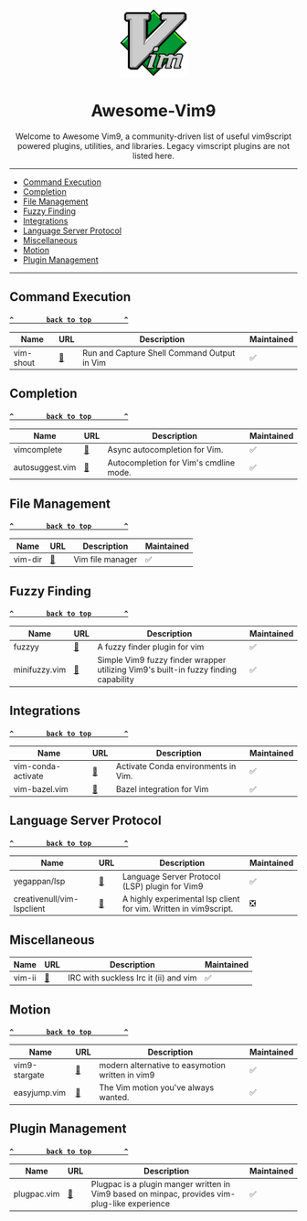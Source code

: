<div align=center> 

<img src="assets/vim-logo.svg" alt="Vim Logo" width="120" height="120"> 

# Awesome-Vim9

Welcome to Awesome Vim9, a community-driven list of useful vim9script powered plugins, utilities, and libraries. Legacy vimscript plugins are not listed here. 

<!-- TODO: To submit a new plugin read [CONTRIBUTE.md](./CONTRIBUTE.md) -->

</div>

---

* [Command Execution](#command-execution)
* [Completion](#completion)
* [File Management](#file-managment)
* [Fuzzy Finding](#fuzzy-finding)
* [Integrations](#integrations)
* [Language Server Protocol](#language-server-protocol)
* [Miscellaneous](#miscellaneous)
* [Motion](#motion)
* [Plugin Management](#plugin-managment)

---

<!-- | <Name> | [🔗](<link>) | Description | ✅ ❎ | -->


## Command Execution

**[`^        back to top        ^`](#awesome-vim9)**

| Name | URL | Description | Maintained |
| --- | --- | --- | --- |
| vim-shout | [🔗](https://github.com/habamax/vim-shout) | Run and Capture Shell Command Output in Vim | ✅ |

## Completion

**[`^        back to top        ^`](#awesome-vim9)**

| Name | URL | Description | Maintained |
| --- | --- | --- | --- |
| vimcomplete | [🔗](https://github.com/girishji/vimcomplete) | Async autocompletion for Vim. | ✅ |
| autosuggest.vim | [🔗](https://github.com/girishji/autosuggest.vim) | Autocompletion for Vim's cmdline mode. | ✅ |


## File Management

**[`^        back to top        ^`](#awesome-vim9)**

| Name | URL | Description | Maintained |
| --- | --- | --- | --- |
| vim-dir | [🔗](https://github.com/habamax/vim-dir) | Vim file manager | ✅ |

## Fuzzy Finding

**[`^        back to top        ^`](#awesome-vim9)**

| Name | URL | Description | Maintained |
| --- | --- | --- | --- |
| fuzzyy | [🔗](https://github.com/Donaldttt/fuzzyy) | A fuzzy finder plugin for vim | ✅ |
| minifuzzy.vim | [🔗](https://github.com/hahdookin/minifuzzy.vim) | Simple Vim9 fuzzy finder wrapper utilizing Vim9's built-in fuzzy finding capability | ✅ |

## Integrations

**[`^        back to top        ^`](#awesome-vim9)**

| Name | URL | Description | Maintained |
| --- | --- | --- | --- |
| vim-conda-activate | [🔗](https://github.com/ubaldot/vim-conda-activate) | Activate Conda environments in Vim. | ✅ |
| vim-bazel.vim | [🔗](https://github.com/noscript/bazel.vim) | Bazel integration for Vim | ✅ |


## Language Server Protocol

**[`^        back to top        ^`](#awesome-vim9)**

| Name | URL | Description | Maintained |
| --- | --- | --- | --- |
| yegappan/lsp | [🔗](https://github.com/yegappan/lsp/tree/main) | Language Server Protocol (LSP) plugin for Vim9 | ✅ |
| creativenull/vim-lspclient | [🔗](https://github.com/creativenull/vim-lspclient) | A highly experimental lsp client for vim. Written in vim9script. | ❎ |

## Miscellaneous

| Name | URL | Description | Maintained |
| --- | --- | --- | --- |
| vim-ii | [🔗](https://github.com/habamax/vim-ii) | IRC with suckless Irc it (ii) and vim | ✅ |

## Motion

**[`^        back to top        ^`](#awesome-vim9)**

| Name | URL | Description | Maintained |
| --- | --- | --- | --- |
| vim9-stargate | [🔗](https://github.com/monkoose/vim9-stargate) | modern alternative to easymotion written in vim9 |  ✅ |
| easyjump.vim | [🔗](https://github.com/girishji/easyjump.vim) | The Vim motion you've always wanted. | ✅ |

## Plugin Management

**[`^        back to top        ^`](#awesome-vim9)**

| Name | URL | Description | Maintained |
| --- | --- | --- | --- |
| plugpac.vim | [🔗](https://github.com/bennyyip/plugpac.vim) | Plugpac is a plugin manger written in Vim9 based on minpac, provides vim-plug-like experience | ✅ |
